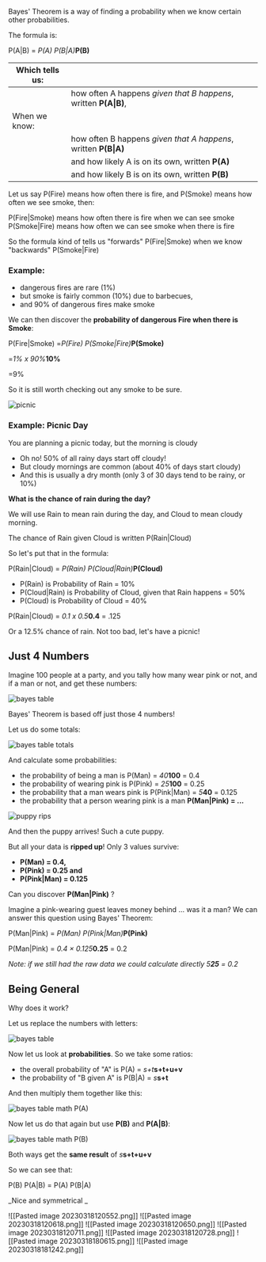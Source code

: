 

Bayes' Theorem is a way of finding a probability when we know certain other probabilities.

The formula is:

P(A|B) = _P(A) P(B|A)_**P(B)**

|Which tells us:| | |
| --- | --- | --- |
| | how often A happens *given that B happens*, written **P(A\|B)**, | |
| When we know:| | |
| | how often B happens *given that A happens*, written **P(B\|A)** | 
| | and how likely A is on its own, written **P(A)** | 
| | and how likely B is on its own, written **P(B)** | 

Let us say P(Fire) means how often there is fire, and P(Smoke) means how often we see smoke, then:

P(Fire|Smoke) means how often there is fire when we can see smoke  
P(Smoke|Fire) means how often we can see smoke when there is fire

So the formula kind of tells us "forwards" P(Fire|Smoke) when we know "backwards" P(Smoke|Fire)

### Example:

- dangerous fires are rare (1%)
- but smoke is fairly common (10%) due to barbecues,
- and 90% of dangerous fires make smoke

We can then discover the **probability of dangerous Fire when there is Smoke**:

P(Fire|Smoke) =_P(Fire) P(Smoke|Fire)_**P(Smoke)**

\=_1% x 90%_**10%**

\=9%

So it is still worth checking out any smoke to be sure.

![picnic](https://www.mathsisfun.com/data/images/picnic.jpg)

### Example: Picnic Day

You are planning a picnic today, but the morning is cloudy

- Oh no! 50% of all rainy days start off cloudy!
- But cloudy mornings are common (about 40% of days start cloudy)
- And this is usually a dry month (only 3 of 30 days tend to be rainy, or 10%)

**What is the chance of rain during the day?**

We will use Rain to mean rain during the day, and Cloud to mean cloudy morning.

The chance of Rain given Cloud is written P(Rain|Cloud)

So let's put that in the formula:

P(Rain|Cloud) = _P(Rain) P(Cloud|Rain)_**P(Cloud)**

- P(Rain) is Probability of Rain = 10%
- P(Cloud|Rain) is Probability of Cloud, given that Rain happens = 50%
- P(Cloud) is Probability of Cloud = 40%

P(Rain|Cloud) = _0.1 x 0.5_**0.4**  = .125

Or a 12.5% chance of rain. Not too bad, let's have a picnic!

## Just 4 Numbers

Imagine 100 people at a party, and you tally how many wear pink or not, and if a man or not, and get these numbers:

![bayes table](https://www.mathsisfun.com/data/images/bayes-table-pink-man.svg)

Bayes' Theorem is based off just those 4 numbers!

Let us do some totals:

![bayes table totals](https://www.mathsisfun.com/data/images/bayes-table-pink-man-tot.svg)

And calculate some probabilities:

-   the probability of being a man is P(Man) = _40_**100** = 0.4
-   the probability of wearing pink is P(Pink) = _25_**100** = 0.25
-   the probability that a man wears pink is P(Pink|Man) = _5_**40** = 0.125
-   the probability that a person wearing pink is a man **P(Man|Pink) = ...**

![puppy rips](https://www.mathsisfun.com/data/images/arrow-pup-rip.jpg)

And then the puppy arrives! Such a cute puppy.

But all your data is **ripped up**! Only 3 values survive:

-   **P(Man) = 0.4,**
-   **P(Pink) = 0.25 and**
-   **P(Pink|Man) = 0.125**

Can you discover **P(Man|Pink)** ?

Imagine a pink-wearing guest leaves money behind ... was it a man? We can answer this question using Bayes' Theorem:

P(Man|Pink) = _P(Man) P(Pink|Man)_**P(Pink)**

P(Man|Pink) = _0.4 × 0.125_**0.25** = 0.2

_Note: if we still had the raw data we could calculate directly _5_**25** = 0.2_

## Being General

Why does it work?

Let us replace the numbers with letters:

![bayes table](https://www.mathsisfun.com/data/images/bayes-table.svg)

Now let us look at **probabilities**. So we take some ratios:

-   the overall probability of "A" is P(A) = _s+t_**s+t+u+v**
-   the probability of "B given A" is P(B|A) = _s_**s+t**

And then multiply them together like this:

![bayes table math P(A)](https://www.mathsisfun.com/data/images/bayes-table-math-a.svg)

Now let us do that again but use **P(B)** and **P(A|B)**:

![bayes table math P(B)](https://www.mathsisfun.com/data/images/bayes-table-math-b.svg)

Both ways get the **same result** of _s_**s+t+u+v**

So we can see that:

P(B) P(A|B) = P(A) P(B|A)

_Nice and symmetrical _




![[Pasted image 20230318120552.png]]
![[Pasted image 20230318120618.png]]
![[Pasted image 20230318120650.png]]
![[Pasted image 20230318120711.png]]
![[Pasted image 20230318120728.png]]
![[Pasted image 20230318180615.png]]
![[Pasted image 20230318181242.png]]
